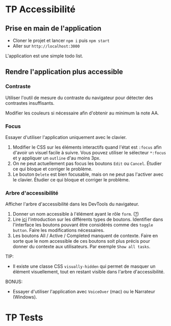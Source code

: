 # TP Accessibilité

## Prise en main de l'application

- Cloner le projet et lancer `npm i` puis `npm start`
- Aller sur `http://localhost:3000`

L'application est une simple todo list.

## Rendre l'application plus accessible

### Contraste

Utiliser l'outil de mesure du contraste du navigateur pour détecter des contrastes insuffisants.

Modifier les couleurs si nécessaire afin d'obtenir au minimum la note AA.

### Focus

Essayer d'utiliser l'application uniquement avec le clavier.

1. Modifier le CSS sur les éléments interactifs quand l'état est `:focus` afin d'avoir un visuel facile à suivre. Vous pouvez utiliser le sélecteur `*:focus` et y appliquer un `outline` d'au moins 3px.
1. On ne peut actuellement pas focus les boutons `Edit` ou `Cancel`. Étudier ce qui bloque et corriger le problème.
1. Le bouton `Delete` est bien focusable, mais on ne peut pas l'activer avec le clavier. Étudier ce qui bloque et corriger le problème.

### Arbre d'accessibilité

Afficher l'arbre d'accessibilité dans les DevTools du navigateur.

1. Donner un nom accessible à l'élément ayant le rôle `form`. ([?](https://www.w3.org/TR/wai-aria-practices/#aria_lh_form))
1. Lire [ici](https://www.w3.org/TR/wai-aria-practices/#button) l'introduction sur les différents types de boutons. Identifier dans l'interface les boutons pouvant être considérés comme des `toggle button`. Faire les modifications nécessaires.
1. Les boutons All / Active / Completed manquent de contexte. Faire en sorte que le nom accessible de ces boutons soit plus précis pour donner du contexte aux utilisateurs. Par exemple `Show all tasks`.

TIP:

- Il existe une classe CSS `visually-hidden` qui permet de masquer un élément visuellement, tout en restant visible dans l'arbre d'accessibilité.

BONUS:

- Essayer d'utiliser l'application avec `VoiceOver` (mac) ou le Narrateur (Windows).

# TP Tests
